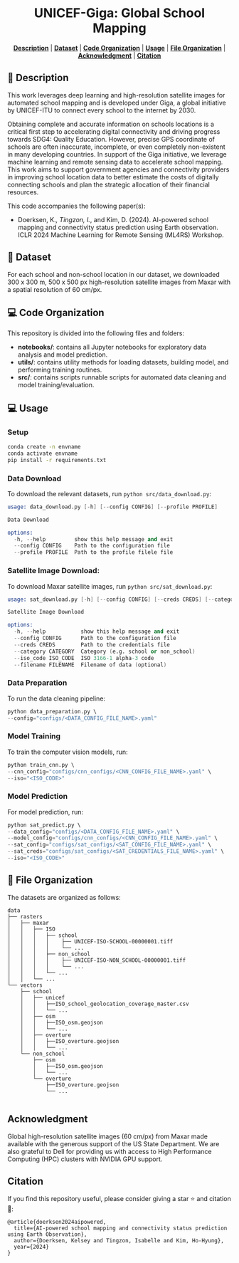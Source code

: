 <div align="center">

# UNICEF-Giga: Global School Mapping 

<p>
<b><a href="#-description">Description</a></b>
|
<b><a href="#-dataset">Dataset</a></b>
|
<b><a href="#-code-organization">Code Organization</a></b>
|
<b><a href="#-usage">Usage</a></b>
|
<b><a href="#-file-organization">File Organization</a></b>
|
<b><a href="#acknowledgement">Acknowledgment</a></b>
|
<b><a href="#citation">Citation</a></b>
</p>

</div>

## 📜 Description
This work leverages deep learning and high-resolution satellite images for automated school mapping and is developed under Giga, a global initiative by UNICEF-ITU to connect every school to the internet by 2030.

Obtaining complete and accurate information on schools locations is a critical first step to accelerating digital connectivity and driving progress towards SDG4: Quality Education. However, precise GPS coordinate of schools are often inaccurate, incomplete, or even completely non-existent in many developing countries.  In support of the Giga initiative, we leverage machine learning and remote sensing data to accelerate school mapping. This work aims to support government agencies and connectivity providers in improving school location data to better estimate the costs of digitally connecting schools and plan the strategic allocation of their financial resources.

This code accompanies the following paper(s):
- Doerksen, K.*, Tingzon, I.*, and Kim, D. (2024). AI-powered school mapping and connectivity status prediction using Earth observation. ICLR 2024 Machine Learning for Remote Sensing (ML4RS) Workshop.

## 📂 Dataset
For each school and non-school location in our dataset, we downloaded 300 x 300 m, 500 x 500 px high-resolution satellite images from Maxar with a spatial resolution of 60 cm/px. 

## 💻 Code Organization 
This repository is divided into the following files and folders:
- **notebooks/**: contains all Jupyter notebooks for exploratory data analysis and model prediction.
- **utils/**: contains utility methods for loading datasets, building model, and performing training routines.
- **src/**: contains scripts runnable scripts for automated data cleaning and model training/evaluation.

## 💻 Usage

### Setup
```sh
conda create -n envname
conda activate envname
pip install -r requirements.txt
```

### Data Download 
To download the relevant datasets, run `python src/data_download.py`:
```s
usage: data_download.py [-h] [--config CONFIG] [--profile PROFILE]

Data Download

options:
  -h, --help         show this help message and exit
  --config CONFIG    Path to the configuration file
  --profile PROFILE  Path to the profile filele file
```

### Satellite Image Download:
To download Maxar satellite images, run `python src/sat_download.py`:
```s
usage: sat_download.py [-h] [--config CONFIG] [--creds CREDS] [--category CATEGORY] [--iso_code ISO_CODE] [--filename FILENAME]

Satellite Image Download

options:
  -h, --help           show this help message and exit
  --config CONFIG      Path to the configuration file
  --creds CREDS        Path to the credentials file
  --category CATEGORY  Category (e.g. school or non_school)
  --iso_code ISO_CODE  ISO 3166-1 alpha-3 code
  --filename FILENAME  Filename of data (optional)
```

### Data Preparation
To run the data cleaning pipeline:
```s
python data_preparation.py \
--config="configs/<DATA_CONFIG_FILE_NAME>.yaml"
```

### Model Training
To train the computer vision models, run:
```s
python train_cnn.py \
--cnn_config="configs/cnn_configs/<CNN_CONFIG_FILE_NAME>.yaml" \
--iso="<ISO_CODE>"
```

### Model Prediction
For model prediction, run:
```s
python sat_predict.py \
--data_config="configs/<DATA_CONFIG_FILE_NAME>.yaml" \
--model_config="configs/cnn_configs/<CNN_CONFIG_FILE_NAME>.yaml" \
--sat_config="configs/sat_configs/<SAT_CONFIG_FILE_NAME>.yaml" \
--sat_creds="configs/sat_configs/<SAT_CREDENTIALS_FILE_NAME>.yaml" \
--iso="<ISO_CODE>"
```

## 📂 File Organization 
The datasets are organized as follows:
```
data
├── rasters
│   ├── maxar
│   │   ├── ISO
│   │   │   ├── school
│   │   │   │    ├── UNICEF-ISO-SCHOOL-00000001.tiff
│   │   │   │    └── ...
│   │   │   ├── non_school
│   │   │   │    ├── UNICEF-ISO-NON_SCHOOL-00000001.tiff
│   │   │   │    └── ...
│   │   │   └── ...
│   │   └── ...
└── vectors
    ├── school
    │   ├── unicef
    │   │   ├──ISO_school_geolocation_coverage_master.csv
    │   │   └── ...
    │   ├── osm
    │   │   ├──ISO_osm.geojson
    │   │   └── ...
    │   ├── overture
    │   │   ├──ISO_overture.geojson
    │   │   └── ...
    └── non_school
        ├── osm
        │   ├──ISO_osm.geojson
        │   └── ...
        └── overture
            ├──ISO_overture.geojson
            └── ...
    
```

## Acknowledgment
Global high-resolution satellite images (60 cm/px) from Maxar made available with the generous support of the US State Department. We are also grateful to Dell for providing us with access to High Performance Computing (HPC) clusters with NVIDIA GPU support. 

## Citation
If you find this repository useful, please consider giving a star ⭐ and citation 🦖:
```
@article{doerksen2024aipowered,
  title={AI-powered school mapping and connectivity status prediction using Earth Observation},
  author={Doerksen, Kelsey and Tingzon, Isabelle and Kim, Ho-Hyung},
  year={2024}
}
```
